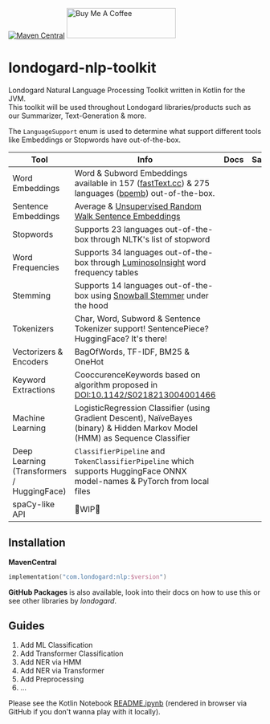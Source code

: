 [![Maven Central](https://img.shields.io/maven-central/v/com.londogard/nlp.svg?label=Maven%20Central)](https://search.maven.org/search?q=g:%22com.londogard%22%20AND%20a:%22nlp%22)
<a href="https://www.buymeacoffee.com/hlondogard" target="_blank"><img src="https://cdn.buymeacoffee.com/buttons/v2/default-green.png" alt="Buy Me A Coffee" style="height: 60px !important;width: 217px !important;" ></a>

# londogard-nlp-toolkit
Londogard Natural Language Processing Toolkit written in Kotlin for the JVM.  
This toolkit will be used throughout Londogard libraries/products such as our Summarizer, Text-Generation & more.

The `LanguageSupport` enum is used to determine what support different tools like Embeddings or Stopwords have out-of-the-box.

| Tool                                       | Info                                                                                                                                                                                                                            | Docs | Samples |
|--------------------------------------------|---------------------------------------------------------------------------------------------------------------------------------------------------------------------------------------------------------------------------------|------|---------|
| Word Embeddings                            | Word & Subword Embeddings available in 157 ([fastText.cc](https://fasttext.cc)) & 275 languages ([bpemb](https://bpemb.h-its.org/)) out-of-the-box.                                                                             ||
| Sentence Embeddings                        | Average & [Unsupervised Random Walk Sentence Embeddings](https://aclanthology.org/W18-3012/)                                                                                                                                    ||
| Stopwords                                  | Supports 23 languages out-of-the-box through NLTK's list of stopword                                                                                                                                                            ||
| Word Frequencies                           | Supports 34 languages out-of-the-box through [LuminosoInsight](https://github.com/LuminosoInsight/wordfreq/) word frequency tables                                                                                              ||
| Stemming                                   | Supports 14 languages out-of-the-box using [Snowball Stemmer](https://snowballstem.org/) under the hood                                                                                                                         |
| Tokenizers                                 | Char, Word, Subword & Sentence Tokenizer support! SentencePiece? HuggingFace? It's there!                                                                                                                                       ||
| Vectorizers & Encoders                     | BagOfWords, TF-IDF, BM25 & OneHot                                                                                                                                                                                               ||
| Keyword Extractions                        | CooccurenceKeywords based on algorithm proposed in [DOI:10.1142/S0218213004001466](https://www.researchgate.net/publication/2572200_Keyword_Extraction_from_a_Single_Document_using_Word_Co-occurrence_Statistical_Information) ||
| Machine Learning                           | LogisticRegression Classifier (using Gradient Descent), NaïveBayes (binary) & Hidden Markov Model (HMM) as Sequence Classifier                                                                                                  ||
| Deep Learning (Transformers / HuggingFace) | `ClassifierPipeline` and `TokenClassifierPipeline` which supports HuggingFace ONNX model-names & PyTorch from local files                                                                                                       ||
| spaCy-like API                             | 🚧WIP🚧                                                                                                                                                                                                                         |||

## Installation

**MavenCentral**  
```kotlin
implementation("com.londogard:nlp:$version")
```

**GitHub Packages** is also available, look into their docs on how to use this or see other libraries by _londogard_.

## Guides

1. Add ML Classification
2. Add Transformer Classification
3. Add NER via HMM
4. Add NER via Transformer
5. Add Preprocessing
6. ...

Please see the Kotlin Notebook [README.ipynb](https://github.com/londogard/londogard-nlp-toolkit/blob/main/README.ipynb) (rendered in browser via GitHub if you don't wanna play with it locally).

